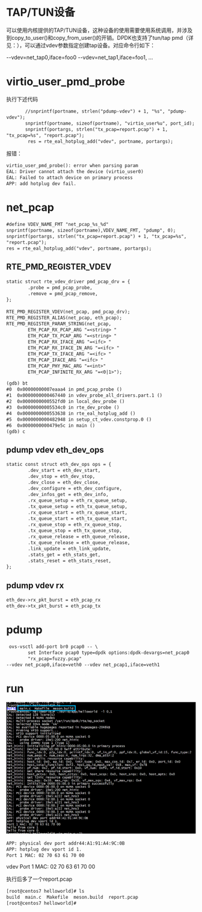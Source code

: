 
#  TAP/TUN设备
可以使用内核提供的TAP/TUN设备，这种设备的使用需要使用系统调用，并涉及到copy_to_user()和copy_from_user()的开销。DPDK也支持了tun/tap pmd（详见：），可以通过vdev参数指定创建tap设备。对应命令行如下：

--vdev=net_tap0,iface=foo0  --vdev=net_tap1,iface=foo1, ...



# virtio_user_pmd_probe
执行下述代码   
```
       //snprintf(portname, strlen("pdump-vdev") + 1, "%s", "pdump-vdev");
       snprintf(portname, sizeof(portname), "virtio_user%u", port_id);
       snprintf(portargs, strlen("tx_pcap=report.pcap") + 1, "tx_pcap=%s", "report.pcap");
	    res = rte_eal_hotplug_add("vdev", portname, portargs);
```
报错：   
```
virtio_user_pmd_probe(): error when parsing param
EAL: Driver cannot attach the device (virtio_user0)
EAL: Failed to attach device on primary process
APP: add hotplug dev fail.
```
# net_pcap
```
#define VDEV_NAME_FMT "net_pcap_%s_%d"
snprintf(portname, sizeof(portname),VDEV_NAME_FMT, "pdump", 0);
snprintf(portargs, strlen("tx_pcap=report.pcap") + 1, "tx_pcap=%s", "report.pcap");
res = rte_eal_hotplug_add("vdev", portname, portargs);
```

## RTE_PMD_REGISTER_VDEV
```
static struct rte_vdev_driver pmd_pcap_drv = {
        .probe = pmd_pcap_probe,
        .remove = pmd_pcap_remove,
};

RTE_PMD_REGISTER_VDEV(net_pcap, pmd_pcap_drv);
RTE_PMD_REGISTER_ALIAS(net_pcap, eth_pcap);
RTE_PMD_REGISTER_PARAM_STRING(net_pcap,
        ETH_PCAP_RX_PCAP_ARG "=<string> "
        ETH_PCAP_TX_PCAP_ARG "=<string> "
        ETH_PCAP_RX_IFACE_ARG "=<ifc> "
        ETH_PCAP_RX_IFACE_IN_ARG "=<ifc> "
        ETH_PCAP_TX_IFACE_ARG "=<ifc> "
        ETH_PCAP_IFACE_ARG "=<ifc> "
        ETH_PCAP_PHY_MAC_ARG "=<int>"
        ETH_PCAP_INFINITE_RX_ARG "=<0|1>");
```

```
(gdb) bt
#0  0x00000000007eaaa4 in pmd_pcap_probe ()
#1  0x0000000000467440 in vdev_probe_all_drivers.part.1 ()
#2  0x0000000000552fd0 in local_dev_probe ()
#3  0x00000000005534c0 in rte_dev_probe ()
#4  0x0000000000553638 in rte_eal_hotplug_add ()
#5  0x0000000000482948 in setup_ct_vdev.constprop.0 ()
#6  0x0000000000479e5c in main ()
(gdb) c
```

## pdump vdev eth_dev_ops

```
static const struct eth_dev_ops ops = {
        .dev_start = eth_dev_start,
        .dev_stop = eth_dev_stop,
        .dev_close = eth_dev_close,
        .dev_configure = eth_dev_configure,
        .dev_infos_get = eth_dev_info,
        .rx_queue_setup = eth_rx_queue_setup,
        .tx_queue_setup = eth_tx_queue_setup,
        .rx_queue_start = eth_rx_queue_start,
        .tx_queue_start = eth_tx_queue_start,
        .rx_queue_stop = eth_rx_queue_stop,
        .tx_queue_stop = eth_tx_queue_stop,
        .rx_queue_release = eth_queue_release,
        .tx_queue_release = eth_queue_release,
        .link_update = eth_link_update,
        .stats_get = eth_stats_get,
        .stats_reset = eth_stats_reset,
};
```

## pdump vdev rx

```
eth_dev->rx_pkt_burst = eth_pcap_rx
eth_dev->tx_pkt_burst = eth_pcap_tx
```

# pdump 

```
 ovs-vsctl add-port br0 pcap0 -- \
        set Interface pcap0 type=dpdk options:dpdk-devargs=net_pcap0
        "rx_pcap=fuzzy.pcap"
--vdev net_pcap0,iface=veth0 --vdev net_pcap1,iface=veth1
```

# run

![images](vdev.png)

```
APP: physical dev port addr44:A1:91:A4:9C:0B
APP: hotplug dev vport id 1.
Port 1 MAC: 02 70 63 61 70 00
```
vdev Port 1 MAC: 02 70 63 61 70 00   

执行后多了一个report.pcap   
```
[root@centos7 helloworld]# ls
build  main.c  Makefile  meson.build  report.pcap
[root@centos7 helloworld]# 
```